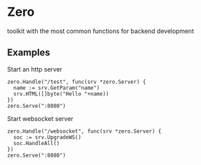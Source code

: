 # Zero
toolkit with the most common functions for backend development

## Examples
Start an http server
```
zero.Handle("/test", func(srv *zero.Server) {
  name := srv.GetParam("name")
  srv.HTML([]byte("Hello "+name))
})
zero.Serve(":8080")
```

Start websocket server
```
zero.Handle("/websocket", func(srv *zero.Server) {
  soc := srv.UpgradeWS()
  soc.HandleAll()
})
zero.Serve(":8080")
```
